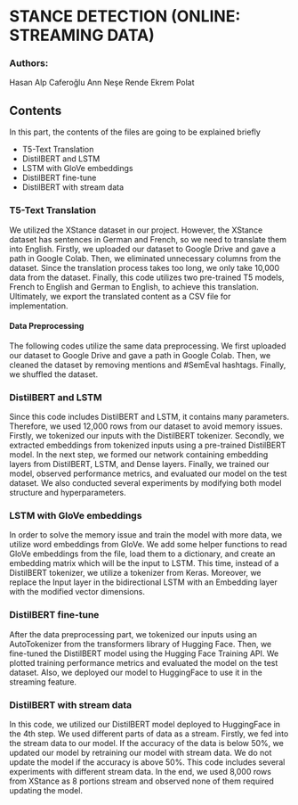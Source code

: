 # STANCE DETECTION (ONLINE: STREAMING DATA)


### Authors:
Hasan Alp Caferoğlu
Ann Neşe Rende
Ekrem Polat

## Contents

In this part, the contents of the files are going to be explained briefly
- T5-Text Translation
- DistilBERT and LSTM
- LSTM with GloVe embeddings
- DistilBERT fine-tune
- DistilBERT with stream data

### T5-Text Translation
We utilized the XStance dataset in our project. However, the XStance dataset has sentences in German and French, so we need to translate them into English. Firstly, we uploaded our dataset to Google Drive and gave a path in Google Colab. Then, we eliminated unnecessary columns from the dataset. Since the translation process takes too long, we only take 10,000 data from the dataset. Finally, this code utilizes two pre-trained T5 models, French to English and German to English, to achieve this translation. Ultimately, we export the translated content as a CSV file for implementation.

#### Data Preprocessing
The following codes utilize the same data preprocessing. We first uploaded our dataset to Google Drive and gave a path in Google Colab. Then, we cleaned the dataset by removing mentions and #SemEval hashtags. Finally, we shuffled the dataset.


### DistilBERT and LSTM
Since this code includes DistilBERT and LSTM, it contains many parameters. Therefore, we used 12,000 rows from our dataset to avoid memory issues. Firstly, we tokenized our inputs with the DistilBERT tokenizer. Secondly, we extracted embeddings from tokenized inputs using a pre-trained DistilBERT model. In the next step, we formed our network containing embedding layers from DistilBERT, LSTM, and Dense layers. Finally, we trained our model, observed performance metrics, and evaluated our model on the test dataset. We also conducted several experiments by modifying both model structure and hyperparameters.


### LSTM with GloVe embeddings
In order to solve the memory issue and train the model with more data, we utilize word embeddings from GloVe. We add some helper functions to read GloVe embeddings from the file, load them to a dictionary, and create an embedding matrix which will be the input to LSTM. This time, instead of a DistilBERT tokenizer, we utilize a tokenizer from Keras. Moreover, we replace the Input layer in the bidirectional LSTM with an Embedding layer with the modified vector dimensions.

### DistilBERT fine-tune
After the data preprocessing part, we tokenized our inputs using an AutoTokenizer from the transformers library of Hugging Face. Then, we fine-tuned the DistilBERT model using the Hugging Face Training API. We plotted training performance metrics and evaluated the model on the test dataset. Also, we deployed our model to HuggingFace to use it in the streaming feature.

### DistilBERT with stream data
In this code, we utilized our DistilBERT model deployed to HuggingFace in the 4th step. We used different parts of data as a stream. Firstly, we fed into the stream data to our model. If the accuracy of the data is below 50%, we updated our model by retraining our model with stream data. We do not update the model if the accuracy is above 50%. This code includes several experiments with different stream data. In the end, we used 8,000 rows from XStance as 8 portions stream and observed none of them required updating the model.



